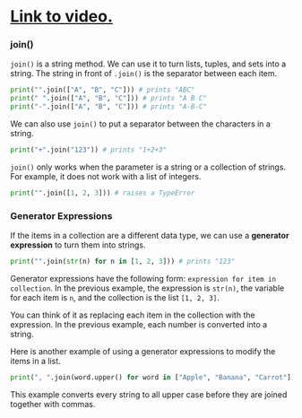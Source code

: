 # [Link to video.](https://www.youtube.com/watch?v=0Jcy8_b4JGM&list=PLVD25niNi0BkfIw2Tz5_FeJeFJhbh43AL)

### join()

`join()` is a string method. We can use it to turn lists, tuples, and sets into a string. The string in front of `.join()` is the separator between each item.

```python
print("".join(["A", "B", "C"])) # prints "ABC"
print(" ".join(["A", "B", "C"])) # prints "A B C"
print("-".join(["A", "B", "C"])) # prints "A-B-C"
```
We can also use `join()` to put a separator between the characters in a string.

```python
print("+".join("123")) # prints "1+2+3"
```

`join()` only works when the parameter is a string or a collection of strings. For example, it does not work with a list of integers.

```python
print("".join([1, 2, 3])) # raises a TypeError
```

### Generator Expressions

If the items in a collection are a different data type, we can use a **generator expression** to turn them into strings.

```python
print("".join(str(n) for n in [1, 2, 3])) # prints "123"
```

Generator expressions have the following form: `expression for item in collection`. In the previous example, the expression is `str(n)`, the variable for each item is `n`, and the collection is the list `[1, 2, 3]`.

You can think of it as replacing each item in the collection with the expression. In the previous example, each number is converted into a string.

Here is another example of using a generator expressions to modify the items in a list.

```python
print(", ".join(word.upper() for word in ["Apple", "Banana", "Carrot"])) # prints "APPLE, BANANA, CARROT"
```

This example converts every string to all upper case before they are joined together with commas.
